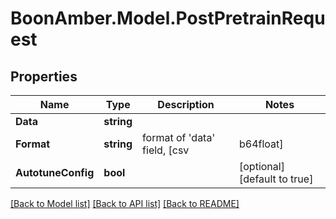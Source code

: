 # BoonAmber.Model.PostPretrainRequest

## Properties

Name | Type | Description | Notes
------------ | ------------- | ------------- | -------------
**Data** | **string** |  | 
**Format** | **string** | format of &#39;data&#39; field, [csv | b64float] | [optional] [default to "csv"]
**AutotuneConfig** | **bool** |  | [optional] [default to true]

[[Back to Model list]](../README.md#documentation-for-models) [[Back to API list]](../README.md#documentation-for-api-endpoints) [[Back to README]](../README.md)

